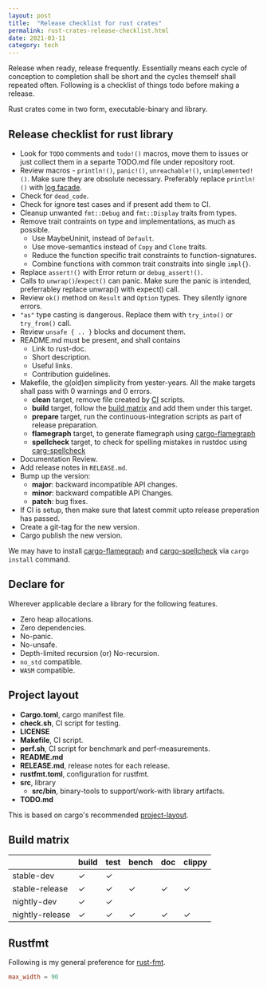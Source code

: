 ```yaml
---
layout: post
title:  "Release checklist for rust crates"
permalink: rust-crates-release-checklist.html
date: 2021-03-11
category: tech
---
```


Release when ready, release frequently. Essentially means each cycle of
conception to completion shall be short and the cycles themself shall
repeated often. Following is a checklist of things todo before making
a release.

Rust crates come in two form, executable-binary and library.

Release checklist for rust library
----------------------------------

* Look for `TODO` comments and `todo!()` macros, move them to issues or just
  collect them in a separte TODO.md file under repository root.
* Review macros - `println!()`, `panic!()`, `unreachable!()`,
  `unimplemented!()`. Make sure they are obsolute necessary. Preferably
  replace `println!()` with [log facade][log-facade].
* Check for `dead_code`.
* Check for ignore test cases and if present add them to CI.
* Cleanup unwanted `fmt::Debug` and `fmt::Display` traits from types.
* Remove trait contraints on type and implementations, as much as possible.
  * Use MaybeUninit, instead of `Default`.
  * Use move-semantics instead of `Copy` and `Clone` traits.
  * Reduce the function specific trait constraints to function-signatures.
  * Combine functions with common trait constraits into single `impl{}`.
* Replace `assert!()` with Error return or `debug_assert!()`.
* Calls to `unwrap()`/`expect()` can panic. Make sure the panic is intended,
  preferrabley replace unwrap() with expect() call.
* Review `ok()` method on `Result` and `Option` types. They silently ignore errors.
* `"as"` type casting is dangerous. Replace them with `try_into()` or
  `try_from()` call.
* Review `unsafe { .. }` blocks and document them.
* README.md must be present, and shall contains
  * Link to rust-doc.
  * Short description.
  * Useful links.
  * Contribution guidelines.
* Makefile, the g(old)en simplicity from yester-years. All the make targets
  shall pass with 0 warnings and 0 errors.
  * __clean__ target, remove file created by [CI][ci] scripts.
  * __build__ target, follow the [build matrix](#build-matrix) and add them
    under this target.
  * __prepare__ target, run the continuous-integration scripts as part of
    release preparation.
  * __flamegraph__ target, to generate flamegraph using
    [cargo-flamegraph][cargo-flamegraph]
  * __spellcheck__ target, to check for spelling mistakes in rustdoc using
    [carg-spellcheck][cargo-spellcheck]
* Documentation Review.
* Add release notes in `RELEASE.md`.
* Bump up the version:
  * __major__: backward incompatible API changes.
  * __minor__: backward compatible API Changes.
  * __patch__: bug fixes.
* If CI is setup, then make sure that latest commit upto release preperation has passed.
* Create a git-tag for the new version.
* Cargo publish the new version.

We may have to install [cargo-flamegraph][cargo-flamegraph] and
[cargo-spellcheck][cargo-spellcheck] via `cargo install` command.

Declare for
-----------

Wherever applicable declare a library for the following features.

* Zero heap allocations.
* Zero dependencies.
* No-panic.
* No-unsafe.
* Depth-limited recursion (or) No-recursion.
* `no_std` compatible.
* `WASM` compatible.

Project layout
--------------

* __Cargo.toml__, cargo manifest file.
* __check.sh__, CI script for testing.
* __LICENSE__
* __Makefile__, CI script.
* __perf.sh__, CI script for benchmark and perf-measurements.
* __README.md__
* __RELEASE.md__, release notes for each release.
* __rustfmt.toml__, configuration for rustfmt.
* __src__, library
  * __src/bin__, binary-tools to support/work-with library artifacts.
* __TODO.md__

This is based on cargo's recommended [project-layout][project-layout].


Build matrix
------------

|                  | build | test | bench | doc | clippy
|------------------|-------|------|-------|-----|-------
|stable-dev        |  ✓    |  ✓   |       |     |
|stable-release    |  ✓    |  ✓   |   ✓   |  ✓  |   ✓
|nightly-dev       |  ✓    |  ✓   |       |     |
|nightly-release   |  ✓    |  ✓   |   ✓   |  ✓  |   ✓

Rustfmt
-------

Following is my general preference for [rust-fmt][rustfmt-cfg].

```toml
max_width = 90
```

[rustfmt-cfg]: https://rust-lang.github.io/rustfmt/?version=v1.4.36&search=
[cargo-flamegraph]: https://github.com/flamegraph-rs/flamegraph
[cargo-spellcheck]: https://github.com/drahnr/cargo-spellcheck
[log-facade]: https://github.com/rust-lang/log
[ci]: https://en.wikipedia.org/wiki/Continuous_integration
[project-layout]: https://doc.rust-lang.org/cargo/guide/project-layout.html
